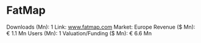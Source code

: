 # FatMap

Downloads (Mn): 1
Link: www.fatmap.com
Market: Europe
Revenue ($ Mn): € 1.1 Mn
Users (Mn): 1
Valuation/Funding ($ Mn): € 6.6 Mn